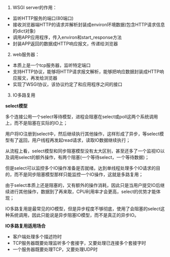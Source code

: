 1. WSGI server的作用：
* 监听HTTP服务的端口(80端口)
* 接收浏览器端HTTP的请求并解析封装成environ环境数据(包含HTTP请求信息的dict对象)
* 调用APP应用程序，传入environ和start_response方法
* 封装APP返回的数据成HTTP响应报文，传递给浏览器

2. web服务器：
* 本质上是一个tcp服务器，监听特定端口
* 支持HTTP协议，能够将HTTP请求报文解析，能够把响应数据封装成HTTP响应报文，再发给浏览器
* 实现了WSGI协议，该协议约定了和应用程序之间的接口

3. IO多路复用

**select模型**

多个连接公用一个select等待模型，进程会阻塞在select或poll这两个系统调用上，而不是阻塞在实际的IO上；

用户将IO注册到select中，然后继续执行其他操作，这样形成了异步，等select模型有了返回，用户线程再发起read请求，读取IO数据继续执行；

从流程上看，select模型和同步阻塞模型没有太大区别，甚至还多了一个监视IO以及调用select的额外操作，有两个阻塞(一个等待select，一个等待数据)；

但是select可以监控多个IO操作准备是否就绪，达到单线程处理多个IO请求的目的，而不是同步阻塞模型那样只能监控一个IO操作，这就是多路复用；

由于select本质上还是阻塞的，又有额外的操作消耗，因此只是当用户提交IO后继续进行其他操作，数据到了再来取，CPU利用率才会更高，select的优势才能体现；

IO多路复用是最常见的IO模型，但是异步程度不够彻底，使用了会阻塞的select这种系统调用，因此只能说是异步阻塞IO模型，而不是真正的异步IO。

**IO多路复用适用场合**
* 客户端处理多个描述符时
* TCP服务器既要处理监听多个套接字，又要处理已连接多个套接字时
* 一个服务器既要处理TCP，又要处理UDP时

